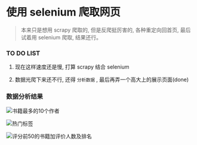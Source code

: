 # 使用 selenium 爬取网页

> 本来只是想用 scrapy 爬取的, 但是反爬挺厉害的, 各种重定向回首页, 最后试着用 selenium 爬取, 结果还行。

### TO DO LIST

1. 现在这样速度还是慢, 打算 scrapy 结合 selenium

2. 数据光爬下来还不行, 还得 `分析数据` , 最后再弄一个高大上的展示页面(done)

### 数据分析结果

![书籍最多的10个作者](https://github.com/lytbb/selenium_qidian/blob/master/selenium_qidian/img/author.png)

![热门标签](https://github.com/lytbb/selenium_qidian/blob/master/selenium_qidian/img/author.png)

![评分前50的书籍加评价人数及排名](https://github.com/lytbb/selenium_qidian/blob/master/selenium_qidian/img/author.png)